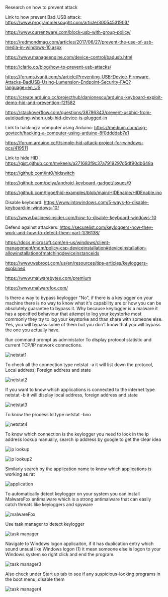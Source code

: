 Research on how to prevent attack

Link to how prevent Bad_USB attack:
https://www.programmersought.com/article/30054531903/

https://www.currentware.com/block-usb-with-group-policy/

https://redmondmag.com/articles/2017/06/27/prevent-the-use-of-usb-media-in-windows-10.aspx

https://www.manageengine.com/device-control/badusb.html

https://clario.co/blog/how-to-prevent-usb-attacks/

https://forums.ivanti.com/s/article/Preventing-USB-Device-Firmware-Attacks-BadUSB-Using-Lumension-Endpoint-Security-FAQ?language=en_US

https://create.arduino.cc/projecthub/danionescu/arduino-keyboard-exploit-demo-hid-and-prevention-f2f582

https://stackoverflow.com/questions/38786343/prevent-usbhid-from-autoloading-when-usb-hid-device-is-plugged-in

Link to hacking a computer using Arduino:
https://medium.com/csg-govtech/hacking-a-computer-using-arduino-8f0ddddab7e1

https://forum.arduino.cc/t/simple-hid-attack-project-for-windows-pcs/419511

Link to hide HID : https://gist.github.com/mykeels/a271683f9c37a7919297d5df90db648a

https://github.com/int0/hidswitch

https://github.com/pelya/android-keyboard-gadget/issues/9

https://github.com/tigoe/hid-examples/blob/main/HIDEnable/HIDEnable.ino

Disable keyboard: https://www.intowindows.com/5-ways-to-disable-keyboard-in-windows-10/

https://www.businessinsider.com/how-to-disable-keyboard-windows-10

Defend against attackers: https://securelist.com/keyloggers-how-they-work-and-how-to-detect-them-part-1/36138/

https://docs.microsoft.com/en-us/windows/client-management/mdm/policy-csp-deviceinstallation#deviceinstallation-allowinstallationofmatchingdeviceinstanceids

https://www.webroot.com/us/en/resources/tips-articles/keyloggers-explained

https://www.malwarebytes.com/premium

https://www.malwarefox.com/

Is there a way to bypass keylogger "No", if there is a keylogger on your machine there is no way to know what it's capability are or how you can be absolutely guarantee to bypass it. Why because keylogger is a malware it has a specified behaviour that attempt to log your keystorke most commonly they try to log your keystorke and than share with someone else. Yes, you will bypass some of them but you don't know that you will bypass the one you actually have.

Run command prompt as administator
To display protocol statistic and current TCP/IP network connections.

![netstat1](https://user-images.githubusercontent.com/82925962/122079897-6b5de600-ce30-11eb-937a-c089b18949ef.jpg)

To check all the connection type netstat -a it will list down the protocol, Local address, Foreign address and state

![netstat2](https://user-images.githubusercontent.com/82925962/122080194-ab24cd80-ce30-11eb-9590-4160bb4ceb86.jpg)

If you want to know which applications is connected to the internet type netstat -b it will display local address, foreign address and state

![netstat3](https://user-images.githubusercontent.com/82925962/122086852-b0851680-ce36-11eb-96fc-e45ba3c824a9.jpg)

To know the process Id type netstat -bno

![netstat4](https://user-images.githubusercontent.com/82925962/122087351-32753f80-ce37-11eb-8333-91101301284a.jpg)

To know which connection is the keylogger you need to look in the ip address lookup manually, search ip address by google to get the clear idea

![ip lookup](https://user-images.githubusercontent.com/82925962/122088631-7fa5e100-ce38-11eb-92f9-cb4c10bf6df9.jpg)

![ip lookup2](https://user-images.githubusercontent.com/82925962/122088641-83396800-ce38-11eb-8b22-5d2d943e54b8.jpg)

Similarly search by the application name to know which applications is working as rat 

![application](https://user-images.githubusercontent.com/82925962/122089481-63567400-ce39-11eb-9307-8434c1565e75.jpg)

To automatically detect keylogger on your system you can install MalwareFox antimalware which is a strong antimalware that can easily catch threats like keyloggers and spyware 

![malwareFox](https://user-images.githubusercontent.com/82925962/122090304-36ef2780-ce3a-11eb-8fbf-bb7cb0aa37d7.jpg)

Use task manager to detect keylogger

![task manager](https://user-images.githubusercontent.com/82925962/122172446-537b7600-ceb3-11eb-9bb3-1f287e7b96b1.jpg)

Navigate to Windows logon applicaiton, if it has duplication entry which sound unsual like Windows logon (1) it mean someone else is logon to your Windows system so right click and end the program.

![task manager3](https://user-images.githubusercontent.com/82925962/122174039-f7b1ec80-ceb4-11eb-9216-1a2af023d4a8.jpg)

Also check under Start up tab to see if any suspicious-looking programs in the boot menu, disable them

![task manager4](https://user-images.githubusercontent.com/82925962/122174854-aeae6800-ceb5-11eb-995a-8c4a2f1da28d.jpg)
